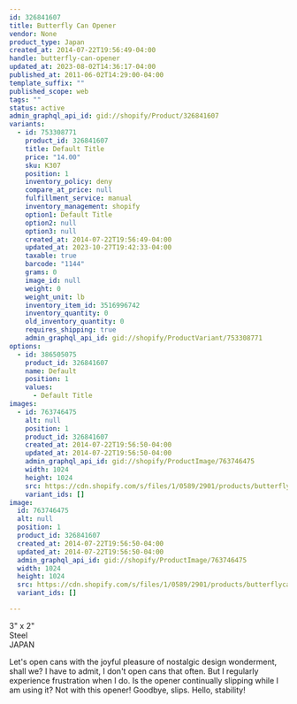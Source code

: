 ```yaml
---
id: 326841607
title: Butterfly Can Opener
vendor: None
product_type: Japan
created_at: 2014-07-22T19:56:49-04:00
handle: butterfly-can-opener
updated_at: 2023-08-02T14:36:17-04:00
published_at: 2011-06-02T14:29:00-04:00
template_suffix: ""
published_scope: web
tags: ""
status: active
admin_graphql_api_id: gid://shopify/Product/326841607
variants:
  - id: 753308771
    product_id: 326841607
    title: Default Title
    price: "14.00"
    sku: K307
    position: 1
    inventory_policy: deny
    compare_at_price: null
    fulfillment_service: manual
    inventory_management: shopify
    option1: Default Title
    option2: null
    option3: null
    created_at: 2014-07-22T19:56:49-04:00
    updated_at: 2023-10-27T19:42:33-04:00
    taxable: true
    barcode: "1144"
    grams: 0
    image_id: null
    weight: 0
    weight_unit: lb
    inventory_item_id: 3516996742
    inventory_quantity: 0
    old_inventory_quantity: 0
    requires_shipping: true
    admin_graphql_api_id: gid://shopify/ProductVariant/753308771
options:
  - id: 386505075
    product_id: 326841607
    name: Default
    position: 1
    values:
      - Default Title
images:
  - id: 763746475
    alt: null
    position: 1
    product_id: 326841607
    created_at: 2014-07-22T19:56:50-04:00
    updated_at: 2014-07-22T19:56:50-04:00
    admin_graphql_api_id: gid://shopify/ProductImage/763746475
    width: 1024
    height: 1024
    src: https://cdn.shopify.com/s/files/1/0589/2901/products/butterflycanopener.jpeg?v=1406073410
    variant_ids: []
image:
  id: 763746475
  alt: null
  position: 1
  product_id: 326841607
  created_at: 2014-07-22T19:56:50-04:00
  updated_at: 2014-07-22T19:56:50-04:00
  admin_graphql_api_id: gid://shopify/ProductImage/763746475
  width: 1024
  height: 1024
  src: https://cdn.shopify.com/s/files/1/0589/2901/products/butterflycanopener.jpeg?v=1406073410
  variant_ids: []

---
```


3" x 2"  
Steel  
JAPAN

Let's open cans with the joyful pleasure of nostalgic design wonderment, shall we? I have to admit, I don't open cans that often. But I regularly experience frustration when I do. Is the opener continually slipping while I am using it? Not with this opener! Goodbye, slips. Hello, stability!
